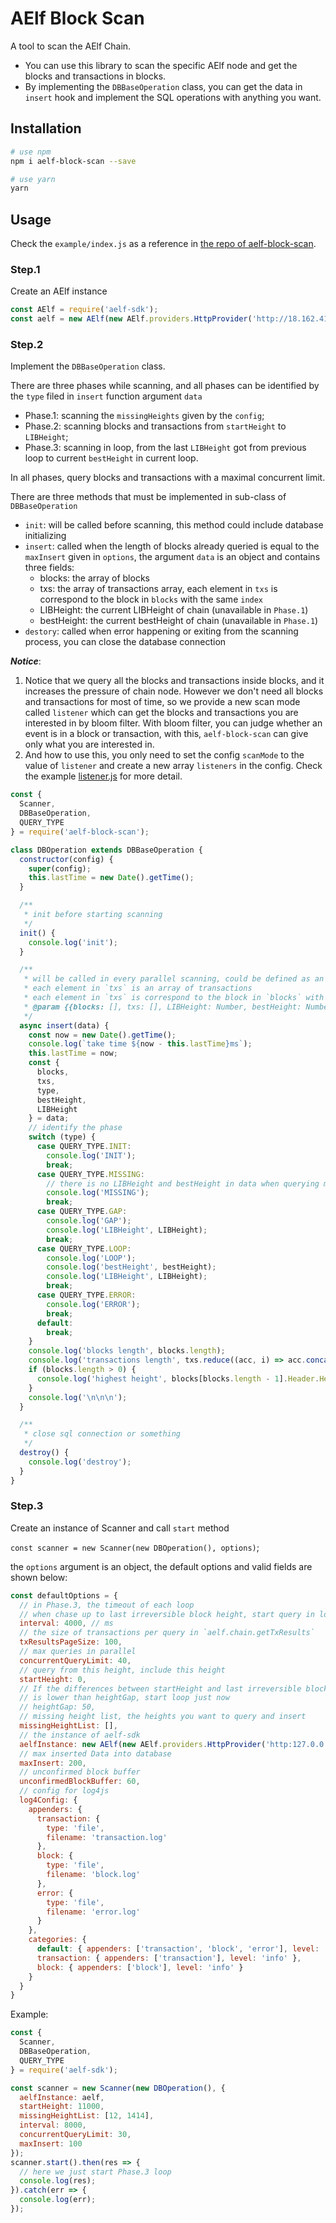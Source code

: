 # AElf Block Scan

A tool to scan the AElf Chain.
* You can use this library to scan the specific AElf node and get the blocks and transactions in blocks.
* By implementing the `DBBaseOperation` class, you can get the data in `insert` hook and implement the SQL operations with anything you want.

## Installation

```bash
# use npm
npm i aelf-block-scan --save

# use yarn
yarn
```

## Usage

Check the `example/index.js` as a reference in [ the repo of aelf-block-scan](https://github.com/AElfProject/aelf-block-scan).

### Step.1

Create an AElf instance
```javascript
const AElf = require('aelf-sdk');
const aelf = new AElf(new AElf.providers.HttpProvider('http://18.162.41.20:8000'));
```

### Step.2

Implement the `DBBaseOperation` class.

There are three phases while scanning, and all phases can be identified by the `type` filed in `insert` function argument `data`
* Phase.1: scanning the `missingHeights` given by the `config`;
* Phase.2: scanning blocks and transactions from `startHeight` to `LIBHeight`;
* Phase.3: scanning in loop, from the last `LIBHeight` got from previous loop to current `bestHeight` in current loop.

In all phases, query blocks and transactions with a maximal concurrent limit.

There are three methods that must be implemented in sub-class of `DBBaseOperation`

* `init`: will be called before scanning, this method could include database initializing
* `insert`: called when the length of blocks already queried is equal to the `maxInsert` given in `options`, the argument `data`
is an object and contains three fields:
    * blocks: the array of blocks
    * txs: the array of transactions array, each element in `txs` is correspond to the block in `blocks` with the same `index`
    * LIBHeight: the current LIBHeight of chain (unavailable in `Phase.1`)
    * bestHeight: the current bestHeight of chain (unavailable in `Phase.1`)
* `destory`: called when error happening or exiting from the scanning process, you can close the database connection

***Notice***:
1. Notice that we query all the blocks and transactions inside blocks, and it increases the pressure of chain node.
    However we don't need all blocks and transactions for most of time, so we provide a new scan mode called `listener`
    which can get the blocks and transactions you are interested in by bloom filter. With bloom filter, you can judge whether an
    event is in a block or transaction, with this, `aelf-block-scan` can give only what you are interested in.
2. And how to use this, you only need to set the config `scanMode` to the value of `listener` and create a new array `listeners` in
   the config. Check the example [listener.js](./example/listeners.js) for more detail.



```javascript
const {
  Scanner,
  DBBaseOperation,
  QUERY_TYPE
} = require('aelf-block-scan');

class DBOperation extends DBBaseOperation {
  constructor(config) {
    super(config);
    this.lastTime = new Date().getTime();
  }

  /**
   * init before starting scanning
   */
  init() {
    console.log('init');
  }

  /**
   * will be called in every parallel scanning, could be defined as an async functions.
   * each element in `txs` is an array of transactions
   * each element in `txs` is correspond to the block in `blocks` with the same `index`
   * @param {{blocks: [], txs: [], LIBHeight: Number, bestHeight: Number}} data
   */
  async insert(data) {
    const now = new Date().getTime();
    console.log(`take time ${now - this.lastTime}ms`);
    this.lastTime = now;
    const {
      blocks,
      txs,
      type,
      bestHeight,
      LIBHeight
    } = data;
    // identify the phase
    switch (type) {
      case QUERY_TYPE.INIT:
        console.log('INIT');
        break;
      case QUERY_TYPE.MISSING:
        // there is no LIBHeight and bestHeight in data when querying missing heights
        console.log('MISSING');
        break;
      case QUERY_TYPE.GAP:
        console.log('GAP');
        console.log('LIBHeight', LIBHeight);
        break;
      case QUERY_TYPE.LOOP:
        console.log('LOOP');
        console.log('bestHeight', bestHeight);
        console.log('LIBHeight', LIBHeight);
        break;
      case QUERY_TYPE.ERROR:
        console.log('ERROR');
        break;
      default:
        break;
    }
    console.log('blocks length', blocks.length);
    console.log('transactions length', txs.reduce((acc, i) => acc.concat(i), []).length);
    if (blocks.length > 0) {
      console.log('highest height', blocks[blocks.length - 1].Header.Height);
    }
    console.log('\n\n\n');
  }

  /**
   * close sql connection or something
   */
  destroy() {
    console.log('destroy');
  }
}
```

### Step.3

Create an instance of Scanner and call `start` method

`const scanner = new Scanner(new DBOperation(), options)`;

the `options` argument is an object, the default options and valid fields are shown below:

```javascript
const defaultOptions = {
  // in Phase.3, the timeout of each loop
  // when chase up to last irreversible block height, start query in loop with this interval
  interval: 4000, // ms
  // the size of transactions per query in `aelf.chain.getTxResults`
  txResultsPageSize: 100,
  // max queries in parallel
  concurrentQueryLimit: 40,
  // query from this height, include this height
  startHeight: 0,
  // If the differences between startHeight and last irreversible block height
  // is lower than heightGap, start loop just now
  // heightGap: 50,
  // missing height list, the heights you want to query and insert
  missingHeightList: [],
  // the instance of aelf-sdk
  aelfInstance: new AElf(new AElf.providers.HttpProvider('http:127.0.0.1:8000/')),
  // max inserted Data into database
  maxInsert: 200,
  // unconfirmed block buffer
  unconfirmedBlockBuffer: 60,
  // config for log4js
  log4Config: {
    appenders: {
      transaction: {
        type: 'file',
        filename: 'transaction.log'
      },
      block: {
        type: 'file',
        filename: 'block.log'
      },
      error: {
        type: 'file',
        filename: 'error.log'
      }
    },
    categories: {
      default: { appenders: ['transaction', 'block', 'error'], level: 'info' },
      transaction: { appenders: ['transaction'], level: 'info' },
      block: { appenders: ['block'], level: 'info' }
    }
  }
}
```

Example:

```javascript
const {
  Scanner,
  DBBaseOperation,
  QUERY_TYPE
} = require('aelf-sdk');

const scanner = new Scanner(new DBOperation(), {
  aelfInstance: aelf,
  startHeight: 11000,
  missingHeightList: [12, 1414],
  interval: 8000,
  concurrentQueryLimit: 30,
  maxInsert: 100
});
scanner.start().then(res => {
  // here we just start Phase.3 loop
  console.log(res);
}).catch(err => {
  console.log(err);
});
```

